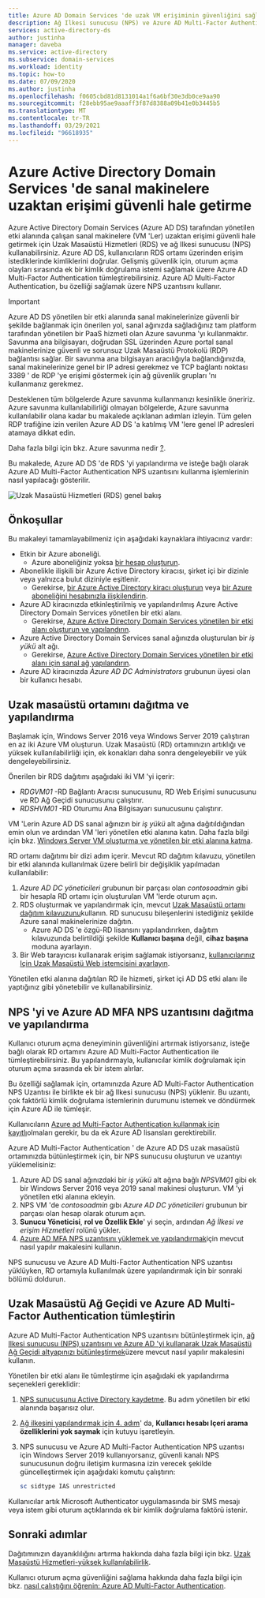 ```yaml
---
title: Azure AD Domain Services 'de uzak VM erişiminin güvenliğini sağlama | Microsoft Docs
description: Ağ Ilkesi sunucusu (NPS) ve Azure AD Multi-Factor Authentication kullanarak VM 'lere uzaktan erişimi Azure Active Directory Domain Services yönetilen bir etki alanında Uzak Masaüstü Hizmetleri dağıtımıyla güvenli hale getirme hakkında bilgi edinin.
services: active-directory-ds
author: justinha
manager: daveba
ms.service: active-directory
ms.subservice: domain-services
ms.workload: identity
ms.topic: how-to
ms.date: 07/09/2020
ms.author: justinha
ms.openlocfilehash: f0605cbd81d8131014a1f6a6bf30e3db0ce9aa90
ms.sourcegitcommit: f28ebb95ae9aaaff3f87d8388a09b41e0b3445b5
ms.translationtype: MT
ms.contentlocale: tr-TR
ms.lasthandoff: 03/29/2021
ms.locfileid: "96618935"
---
```

# <a name="secure-remote-access-to-virtual-machines-in-azure-active-directory-domain-services"></a>Azure Active Directory Domain Services 'de sanal makinelere uzaktan erişimi güvenli hale getirme

Azure Active Directory Domain Services (Azure AD DS) tarafından yönetilen etki alanında çalışan sanal makinelere (VM 'Ler) uzaktan erişimi güvenli hale getirmek için Uzak Masaüstü Hizmetleri (RDS) ve ağ Ilkesi sunucusu (NPS) kullanabilirsiniz. Azure AD DS, kullanıcıların RDS ortamı üzerinden erişim istediklerinde kimliklerini doğrular. Gelişmiş güvenlik için, oturum açma olayları sırasında ek bir kimlik doğrulama istemi sağlamak üzere Azure AD Multi-Factor Authentication tümleştirebilirsiniz. Azure AD Multi-Factor Authentication, bu özelliği sağlamak üzere NPS uzantısını kullanır.

> [!IMPORTANT]
> Azure AD DS yönetilen bir etki alanında sanal makinelerinize güvenli bir şekilde bağlanmak için önerilen yol, sanal ağınızda sağladığınız tam platform tarafından yönetilen bir PaaS hizmeti olan Azure savunma 'yı kullanmaktır. Savunma ana bilgisayarı, doğrudan SSL üzerinden Azure portal sanal makinelerinize güvenli ve sorunsuz Uzak Masaüstü Protokolü (RDP) bağlantısı sağlar. Bir savunma ana bilgisayarı aracılığıyla bağlandığınızda, sanal makinelerinize genel bir IP adresi gerekmez ve TCP bağlantı noktası 3389 ' de RDP 'ye erişimi göstermek için ağ güvenlik grupları 'nı kullanmanız gerekmez.
>
> Desteklenen tüm bölgelerde Azure savunma kullanmanızı kesinlikle öneririz. Azure savunma kullanılabilirliği olmayan bölgelerde, Azure savunma kullanılabilir olana kadar bu makalede açıklanan adımları izleyin. Tüm gelen RDP trafiğine izin verilen Azure AD DS 'a katılmış VM 'lere genel IP adresleri atamaya dikkat edin.
>
> Daha fazla bilgi için bkz. Azure savunma nedir [?][bastion-overview].

Bu makalede, Azure AD DS 'de RDS 'yi yapılandırma ve isteğe bağlı olarak Azure AD Multi-Factor Authentication NPS uzantısını kullanma işlemlerinin nasıl yapılacağı gösterilir.

![Uzak Masaüstü Hizmetleri (RDS) genel bakış](./media/enable-network-policy-server/remote-desktop-services-overview.png)

## <a name="prerequisites"></a>Önkoşullar

Bu makaleyi tamamlayabilmeniz için aşağıdaki kaynaklara ihtiyacınız vardır:

* Etkin bir Azure aboneliği.
    * Azure aboneliğiniz yoksa [bir hesap oluşturun](https://azure.microsoft.com/free/?WT.mc_id=A261C142F).
* Abonelikle ilişkili bir Azure Active Directory kiracısı, şirket içi bir dizinle veya yalnızca bulut diziniyle eşitlenir.
    * Gerekirse, [bir Azure Active Directory kiracı oluşturun][create-azure-ad-tenant] veya [bir Azure aboneliğini hesabınızla ilişkilendirin][associate-azure-ad-tenant].
* Azure AD kiracınızda etkinleştirilmiş ve yapılandırılmış Azure Active Directory Domain Services yönetilen bir etki alanı.
    * Gerekirse, [Azure Active Directory Domain Services yönetilen bir etki alanı oluşturun ve yapılandırın][create-azure-ad-ds-instance].
* Azure Active Directory Domain Services sanal ağınızda oluşturulan bir *iş yükü* alt ağı.
    * Gerekirse, [Azure Active Directory Domain Services yönetilen bir etki alanı için sanal ağ yapılandırın][configure-azureadds-vnet].
* Azure AD kiracınızda *Azure AD DC Administrators* grubunun üyesi olan bir kullanıcı hesabı.

## <a name="deploy-and-configure-the-remote-desktop-environment"></a>Uzak masaüstü ortamını dağıtma ve yapılandırma

Başlamak için, Windows Server 2016 veya Windows Server 2019 çalıştıran en az iki Azure VM oluşturun. Uzak Masaüstü (RD) ortamınızın artıklığı ve yüksek kullanılabilirliği için, ek konakları daha sonra dengeleyebilir ve yük dengeleyebilirsiniz.

Önerilen bir RDS dağıtımı aşağıdaki iki VM 'yi içerir:

* *RDGVM01* -RD Bağlantı Aracısı sunucusunu, RD Web Erişimi sunucusunu ve RD Ağ Geçidi sunucusunu çalıştırır.
* *RDSHVM01* -RD Oturumu Ana Bilgisayarı sunucusunu çalıştırır.

VM 'Lerin Azure AD DS sanal ağınızın bir *iş yükü* alt ağına dağıtıldığından emin olun ve ardından VM 'leri yönetilen etki alanına katın. Daha fazla bilgi için bkz. [Windows Server VM oluşturma ve yönetilen bir etki alanına katma][tutorial-create-join-vm].

RD ortamı dağıtımı bir dizi adım içerir. Mevcut RD dağıtım kılavuzu, yönetilen bir etki alanında kullanılmak üzere belirli bir değişiklik yapılmadan kullanılabilir:

1. *Azure AD DC yöneticileri* grubunun bir parçası olan *contosoadmin* gibi bir hesapla RD ortamı için oluşturulan VM 'lerde oturum açın.
1. RDS oluşturmak ve yapılandırmak için, mevcut [Uzak Masaüstü ortamı dağıtım kılavuzunu][deploy-remote-desktop]kullanın. RD sunucusu bileşenlerini istediğiniz şekilde Azure sanal makinelerinize dağıtın.
    * Azure AD DS 'e özgü-RD lisansını yapılandırırken, dağıtım kılavuzunda belirtildiği şekilde **Kullanıcı başına** değil, **cihaz başına** moduna ayarlayın.
1. Bir Web tarayıcısı kullanarak erişim sağlamak istiyorsanız, [kullanıcılarınız Için Uzak Masaüstü Web istemcisini ayarlayın][rd-web-client].

Yönetilen etki alanına dağıtılan RD ile hizmeti, şirket içi AD DS etki alanı ile yaptığınız gibi yönetebilir ve kullanabilirsiniz.

## <a name="deploy-and-configure-nps-and-the-azure-ad-mfa-nps-extension"></a>NPS 'yi ve Azure AD MFA NPS uzantısını dağıtma ve yapılandırma

Kullanıcı oturum açma deneyiminin güvenliğini artırmak istiyorsanız, isteğe bağlı olarak RD ortamını Azure AD Multi-Factor Authentication ile tümleştirebilirsiniz. Bu yapılandırmayla, kullanıcılar kimlik doğrulamak için oturum açma sırasında ek bir istem alırlar.

Bu özelliği sağlamak için, ortamınızda Azure AD Multi-Factor Authentication NPS Uzantısı ile birlikte ek bir ağ Ilkesi sunucusu (NPS) yüklenir. Bu uzantı, çok faktörlü kimlik doğrulama istemlerinin durumunu istemek ve döndürmek için Azure AD ile tümleşir.

Kullanıcıların [Azure ad Multi-Factor Authentication kullanmak için kayıtlı][user-mfa-registration]olmaları gerekir, bu da ek Azure AD lisansları gerektirebilir.

Azure AD Multi-Factor Authentication ' de Azure AD DS uzak masaüstü ortamınızda bütünleştirmek için, bir NPS sunucusu oluşturun ve uzantıyı yüklemelisiniz:

1. Azure AD DS sanal ağınızdaki bir *iş yükü* alt ağına bağlı *NPSVM01* gibi ek bir Windows Server 2016 veya 2019 sanal makinesi oluşturun. VM 'yi yönetilen etki alanına ekleyin.
1. NPS VM 'de *contosoadmin* gıbı *Azure AD DC yöneticileri* grubunun bir parçası olan hesap olarak oturum açın.
1. **Sunucu Yöneticisi**, **rol ve Özellik Ekle**' yi seçin, ardından *Ağ İlkesi ve erişim Hizmetleri* rolünü yükler.
1. [Azure AD MFA NPS uzantısını yüklemek ve yapılandırmak][nps-extension]için mevcut nasıl yapılır makalesini kullanın.

NPS sunucusu ve Azure AD Multi-Factor Authentication NPS uzantısı yüklüyken, RD ortamıyla kullanılmak üzere yapılandırmak için bir sonraki bölümü doldurun.

## <a name="integrate-remote-desktop-gateway-and-azure-ad-multi-factor-authentication"></a>Uzak Masaüstü Ağ Geçidi ve Azure AD Multi-Factor Authentication tümleştirin

Azure AD Multi-Factor Authentication NPS uzantısını bütünleştirmek için, [ağ Ilkesi sunucusu (NPS) uzantısını ve Azure AD 'yi kullanarak Uzak Masaüstü Ağ Geçidi altyapınızı bütünleştirmek][azure-mfa-nps-integration]üzere mevcut nasıl yapılır makalesini kullanın.

Yönetilen bir etki alanı ile tümleştirme için aşağıdaki ek yapılandırma seçenekleri gereklidir:

1. [NPS sunucusunu Active Directory kaydetme][register-nps-ad]. Bu adım yönetilen bir etki alanında başarısız olur.
1. [Ağ ilkesini yapılandırmak için 4. adım][create-nps-policy]' da, **Kullanıcı hesabı Içeri arama özelliklerini yok saymak** için kutuyu işaretleyin.
1. NPS sunucusu ve Azure AD Multi-Factor Authentication NPS uzantısı için Windows Server 2019 kullanıyorsanız, güvenli kanalı NPS sunucusunun doğru iletişim kurmasına izin verecek şekilde güncelleştirmek için aşağıdaki komutu çalıştırın:

    ```powershell
    sc sidtype IAS unrestricted
    ```

Kullanıcılar artık Microsoft Authenticator uygulamasında bir SMS mesajı veya istem gibi oturum açtıklarında ek bir kimlik doğrulama faktörü istenir.

## <a name="next-steps"></a>Sonraki adımlar

Dağıtımınızın dayanıklılığını artırma hakkında daha fazla bilgi için bkz. [Uzak Masaüstü Hizmetleri-yüksek kullanılabilirlik][rds-high-availability].

Kullanıcı oturum açma güvenliğini sağlama hakkında daha fazla bilgi için bkz. [nasıl çalıştığını öğrenin: Azure AD Multi-Factor Authentication][concepts-mfa].

<!-- INTERNAL LINKS -->
[bastion-overview]: ../bastion/bastion-overview.md
[create-azure-ad-tenant]: ../active-directory/fundamentals/sign-up-organization.md
[associate-azure-ad-tenant]: ../active-directory/fundamentals/active-directory-how-subscriptions-associated-directory.md
[create-azure-ad-ds-instance]: tutorial-create-instance.md
[configure-azureadds-vnet]: tutorial-configure-networking.md
[tutorial-create-join-vm]: join-windows-vm.md
[user-mfa-registration]: ../active-directory/authentication/howto-mfa-nps-extension.md#register-users-for-mfa
[nps-extension]: ../active-directory/authentication/howto-mfa-nps-extension.md
[azure-mfa-nps-integration]: ../active-directory/authentication/howto-mfa-nps-extension-rdg.md
[register-nps-ad]:../active-directory/authentication/howto-mfa-nps-extension-rdg.md#register-server-in-active-directory
[create-nps-policy]: ../active-directory/authentication/howto-mfa-nps-extension-rdg.md#configure-network-policy
[concepts-mfa]: ../active-directory/authentication/concept-mfa-howitworks.md

<!-- EXTERNAL LINKS -->
[deploy-remote-desktop]: /windows-server/remote/remote-desktop-services/rds-deploy-infrastructure
[rd-web-client]: /windows-server/remote/remote-desktop-services/clients/remote-desktop-web-client-admin
[rds-high-availability]: /windows-server/remote/remote-desktop-services/rds-plan-high-availability